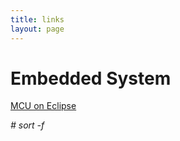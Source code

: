 ```yaml
---
title: links
layout: page
---
```



# Embedded System
[MCU on Eclipse](http://mcuoneclipse.com)

*# sort -f*
